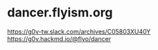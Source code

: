 # dancer.flyism.org
https://g0v-tw.slack.com/archives/C05803XU40Y
https://g0v.hackmd.io/@flyo/dancer